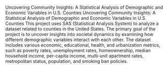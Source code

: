
Uncovering Community Insights: A Statistical Analysis of Demographic and Economic Variables in U.S. Counties
Uncovering Community Insights: A Statistical Analysis of Demographic and Economic Variables in U.S. Counties
This project uses SAS (Statistical Analysis System) to analyze a dataset related to counties in the United States. The primary goal of the project is to uncover insights into societal dynamics by examining how different demographic variables interact with each other. The dataset includes various economic, educational, health, and urbanization metrics, such as poverty rates, unemployment rates, homeownership, median household income, per-capita income, multi-unit apartment rates, metropolitan status, population, and smoking ban policies.
